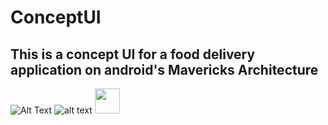 # ConceptUI
## This is a concept UI for a food delivery application on android's Mavericks Architecture
![Alt Text](https://cdn.dribbble.com/users/3537484/screenshots/6571883/v2-avi.gif)
![alt text](https://giphy.com/gifs/cat-lol-vFKqnCdLPNOKc)
<img src="https://cdn.dribbble.com/users/3537484/screenshots/6571883/v2-avi.gif" width="40" height="40" />
